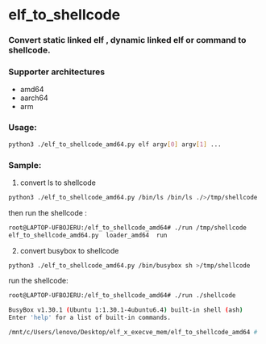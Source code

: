 # elf_to_shellcode

### Convert static linked elf , dynamic linked elf or command to shellcode.

### Supporter **architectures**

- amd64
- aarch64
- arm

### Usage:

```bash
python3 ./elf_to_shellcode_amd64.py elf argv[0] argv[1] ...
```

### Sample:

1. convert ls to shellcode 

```bash
python3 ./elf_to_shellcode_amd64.py /bin/ls /bin/ls ./>/tmp/shellcode
```

then run the shellcode :

```bash
root@LAPTOP-UFBOJERU:/elf_to_shellcode_amd64# ./run /tmp/shellcode
elf_to_shellcode_amd64.py  loader_amd64  run
```

2. convert busybox to shellcode 

```bash
python3 ./elf_to_shellcode_amd64.py /bin/busybox sh >/tmp/shellcode
```

run the shellcode:

```bash
root@LAPTOP-UFBOJERU:/elf_to_shellcode_amd64# ./run ./shellcode

BusyBox v1.30.1 (Ubuntu 1:1.30.1-4ubuntu6.4) built-in shell (ash)
Enter 'help' for a list of built-in commands.

/mnt/c/Users/lenovo/Desktop/elf_x_execve_mem/elf_to_shellcode_amd64 #
```
